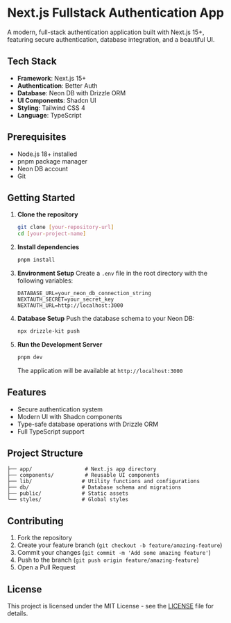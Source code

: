 # Next.js Fullstack Authentication App

A modern, full-stack authentication application built with Next.js 15+, featuring secure authentication, database integration, and a beautiful UI.

## Tech Stack

- **Framework**: Next.js 15+
- **Authentication**: Better Auth
- **Database**: Neon DB with Drizzle ORM
- **UI Components**: Shadcn UI
- **Styling**: Tailwind CSS 4
- **Language**: TypeScript

## Prerequisites

- Node.js 18+ installed
- pnpm package manager
- Neon DB account
- Git

## Getting Started

1. **Clone the repository**
   ```bash
   git clone [your-repository-url]
   cd [your-project-name]
   ```

2. **Install dependencies**
   ```bash
   pnpm install
   ```

3. **Environment Setup**
   Create a `.env` file in the root directory with the following variables:
   ```env
   DATABASE_URL=your_neon_db_connection_string
   NEXTAUTH_SECRET=your_secret_key
   NEXTAUTH_URL=http://localhost:3000
   ```

4. **Database Setup**
   Push the database schema to your Neon DB:
   ```bash
   npx drizzle-kit push
   ```

5. **Run the Development Server**
   ```bash
   pnpm dev
   ```

   The application will be available at `http://localhost:3000`

## Features

- Secure authentication system
- Modern UI with Shadcn components
- Type-safe database operations with Drizzle ORM
- Full TypeScript support

## Project Structure

```
├── app/                 # Next.js app directory
├── components/          # Reusable UI components
├── lib/                # Utility functions and configurations
├── db/                 # Database schema and migrations
├── public/             # Static assets
└── styles/             # Global styles
```

## Contributing

1. Fork the repository
2. Create your feature branch (`git checkout -b feature/amazing-feature`)
3. Commit your changes (`git commit -m 'Add some amazing feature'`)
4. Push to the branch (`git push origin feature/amazing-feature`)
5. Open a Pull Request

## License

This project is licensed under the MIT License - see the [LICENSE](LICENSE) file for details.
